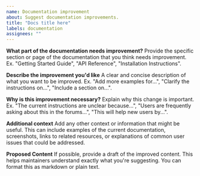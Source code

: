 ```yaml
---
name: Documentation improvement
about: Suggest documentation improvements.
title: "Docs title here"
labels: documentation
assignees: ""
---
```


**What part of the documentation needs improvement?**
Provide the specific section or page of the documentation that you think needs improvement. Ex. "Getting Started Guide", "API Reference", "Installation Instructions".

**Describe the improvement you'd like**
A clear and concise description of what you want to be improved. Ex. "Add more examples for...", "Clarify the instructions on...", "Include a section on...".

**Why is this improvement necessary?**
Explain why this change is important. Ex. "The current instructions are unclear because...", "Users are frequently asking about this in the forums...", "This will help new users by...".

**Additional context**
Add any other context or information that might be useful. This can include examples of the current documentation, screenshots, links to related resources, or explanations of common user issues that could be addressed.

**Proposed Content**
If possible, provide a draft of the improved content. This helps maintainers understand exactly what you're suggesting. You can format this as markdown or plain text.
